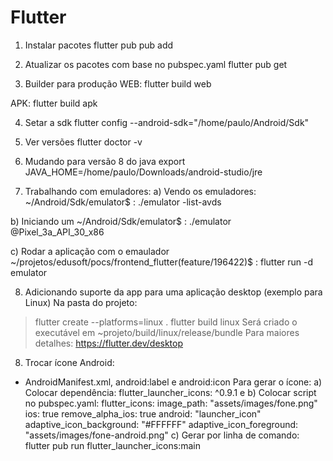 # Flutter

1) Instalar pacotes
flutter pub pub add <nome do pacote>

2) Atualizar os pacotes com base no pubspec.yaml
flutter pub get

3) Builder para produção
WEB: 
flutter build web 

APK: 
flutter build apk

4) Setar a sdk
flutter config --android-sdk="/home/paulo/Android/Sdk"

5) Ver versões
flutter doctor -v

6) Mudando para  versão 8 do java
export JAVA_HOME=/home/paulo/Downloads/android-studio/jre

7) Trabalhando com emuladores:
a) Vendo os emuladores: 
~/Android/Sdk/emulator$ : ./emulator -list-avds

b) Iniciando um 
~/Android/Sdk/emulator$ : ./emulator @Pixel_3a_API_30_x86

c) Rodar a aplicação com o emaulador
~/projetos/edusoft/pocs/frontend_flutter(feature/196422)$ : flutter run -d emulator 

8) Adicionando suporte da app para uma aplicação desktop (exemplo para Linux)
Na pasta do projeto:
> flutter create --platforms=linux .
> flutter build linux
Será criado o executável em ~projeto/build/linux/release/bundle
Para maiores detalhes: https://flutter.dev/desktop

8) Trocar ícone
Android: 
- AndroidManifest.xml,  android:label e android:icon
    Para gerar o ícone: 
        a) Colocar dependência: flutter_launcher_icons: ^0.9.1 e
        b) Colocar script no pubspec.yaml:
            flutter_icons:
                image_path: "assets/images/fone.png"
                ios: true
                remove_alpha_ios: true
                android: "launcher_icon"
                adaptive_icon_background: "#FFFFFF"
                adaptive_icon_foreground: "assets/images/fone-android.png"
        c) Gerar por linha de comando: 
            flutter pub run flutter_launcher_icons:main